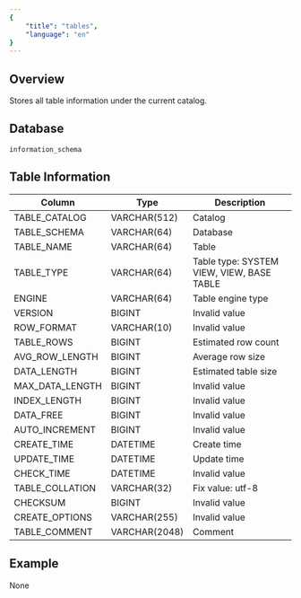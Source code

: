 ```yaml
---
{
    "title": "tables",
    "language": "en"
}
---
```


<!--
Licensed to the Apache Software Foundation (ASF) under one
or more contributor license agreements.  See the NOTICE file
distributed with this work for additional information
regarding copyright ownership.  The ASF licenses this file
to you under the Apache License, Version 2.0 (the
"License"); you may not use this file except in compliance
with the License.  You may obtain a copy of the License at

  http://www.apache.org/licenses/LICENSE-2.0

Unless required by applicable law or agreed to in writing,
software distributed under the License is distributed on an
"AS IS" BASIS, WITHOUT WARRANTIES OR CONDITIONS OF ANY
KIND, either express or implied.  See the License for the
specific language governing permissions and limitations
under the License.
-->

## Overview

Stores all table information under the current catalog.

## Database

`information_schema`

## Table Information

| Column | Type | Description |
|---|---|---|
| TABLE_CATALOG   | VARCHAR(512)  | Catalog  | 
| TABLE_SCHEMA    | VARCHAR(64)   | Database  | 
| TABLE_NAME      | VARCHAR(64)   | Table  | 
| TABLE_TYPE      | VARCHAR(64)   | Table type: SYSTEM VIEW, VIEW, BASE TABLE  | 
| ENGINE          | VARCHAR(64)   | Table engine type  | 
| VERSION         | BIGINT        | Invalid value  | 
| ROW_FORMAT      | VARCHAR(10)   | Invalid value  | 
| TABLE_ROWS      | BIGINT        | Estimated row count  | 
| AVG_ROW_LENGTH  | BIGINT        | Average row size | 
| DATA_LENGTH     | BIGINT        | Estimated table size  | 
| MAX_DATA_LENGTH | BIGINT        | Invalid value  | 
| INDEX_LENGTH    | BIGINT        | Invalid value  | 
| DATA_FREE       | BIGINT        | Invalid value  | 
| AUTO_INCREMENT  | BIGINT        | Invalid value  | 
| CREATE_TIME     | DATETIME      | Create time | 
| UPDATE_TIME     | DATETIME      | Update time  | 
| CHECK_TIME      | DATETIME      | Invalid value  | 
| TABLE_COLLATION | VARCHAR(32)   | Fix value: utf-8  | 
| CHECKSUM        | BIGINT        | Invalid value | 
| CREATE_OPTIONS  | VARCHAR(255)  | Invalid value | 
| TABLE_COMMENT   | VARCHAR(2048) | Comment |

## Example

None

